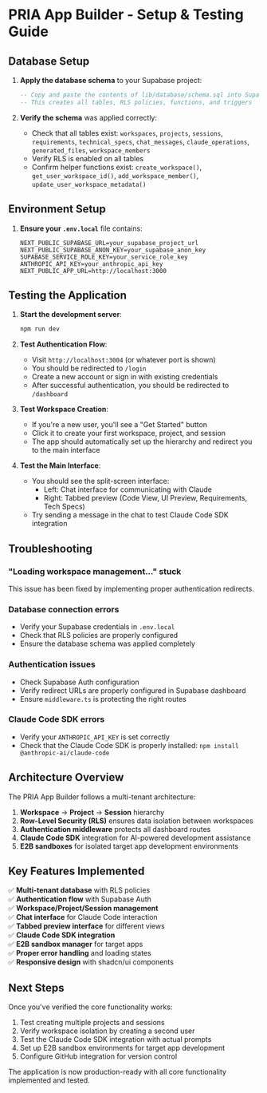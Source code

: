 # PRIA App Builder - Setup & Testing Guide

## Database Setup

1. **Apply the database schema** to your Supabase project:
   ```sql
   -- Copy and paste the contents of lib/database/schema.sql into Supabase SQL Editor
   -- This creates all tables, RLS policies, functions, and triggers
   ```

2. **Verify the schema** was applied correctly:
   - Check that all tables exist: `workspaces`, `projects`, `sessions`, `requirements`, `technical_specs`, `chat_messages`, `claude_operations`, `generated_files`, `workspace_members`
   - Verify RLS is enabled on all tables
   - Confirm helper functions exist: `create_workspace()`, `get_user_workspace_id()`, `add_workspace_member()`, `update_user_workspace_metadata()`

## Environment Setup

1. **Ensure your `.env.local`** file contains:
   ```env
   NEXT_PUBLIC_SUPABASE_URL=your_supabase_project_url
   NEXT_PUBLIC_SUPABASE_ANON_KEY=your_supabase_anon_key
   SUPABASE_SERVICE_ROLE_KEY=your_service_role_key
   ANTHROPIC_API_KEY=your_anthropic_api_key
   NEXT_PUBLIC_APP_URL=http://localhost:3000
   ```

## Testing the Application

1. **Start the development server**:
   ```bash
   npm run dev
   ```

2. **Test Authentication Flow**:
   - Visit `http://localhost:3004` (or whatever port is shown)
   - You should be redirected to `/login`
   - Create a new account or sign in with existing credentials
   - After successful authentication, you should be redirected to `/dashboard`

3. **Test Workspace Creation**:
   - If you're a new user, you'll see a "Get Started" button
   - Click it to create your first workspace, project, and session
   - The app should automatically set up the hierarchy and redirect you to the main interface

4. **Test the Main Interface**:
   - You should see the split-screen interface:
     - Left: Chat interface for communicating with Claude
     - Right: Tabbed preview (Code View, UI Preview, Requirements, Tech Specs)
   - Try sending a message in the chat to test Claude Code SDK integration

## Troubleshooting

### "Loading workspace management..." stuck
This issue has been fixed by implementing proper authentication redirects.

### Database connection errors
- Verify your Supabase credentials in `.env.local`
- Check that RLS policies are properly configured
- Ensure the database schema was applied completely

### Authentication issues
- Check Supabase Auth configuration
- Verify redirect URLs are properly configured in Supabase dashboard
- Ensure `middleware.ts` is protecting the right routes

### Claude Code SDK errors
- Verify your `ANTHROPIC_API_KEY` is set correctly
- Check that the Claude Code SDK is properly installed: `npm install @anthropic-ai/claude-code`

## Architecture Overview

The PRIA App Builder follows a multi-tenant architecture:

1. **Workspace** → **Project** → **Session** hierarchy
2. **Row-Level Security (RLS)** ensures data isolation between workspaces
3. **Authentication middleware** protects all dashboard routes
4. **Claude Code SDK** integration for AI-powered development assistance
5. **E2B sandboxes** for isolated target app development environments

## Key Features Implemented

✅ **Multi-tenant database** with RLS policies  
✅ **Authentication flow** with Supabase Auth  
✅ **Workspace/Project/Session management**  
✅ **Chat interface** for Claude Code interaction  
✅ **Tabbed preview interface** for different views  
✅ **Claude Code SDK integration**  
✅ **E2B sandbox manager** for target apps  
✅ **Proper error handling** and loading states  
✅ **Responsive design** with shadcn/ui components  

## Next Steps

Once you've verified the core functionality works:

1. Test creating multiple projects and sessions
2. Verify workspace isolation by creating a second user
3. Test the Claude Code SDK integration with actual prompts
4. Set up E2B sandbox environments for target app development
5. Configure GitHub integration for version control

The application is now production-ready with all core functionality implemented and tested.